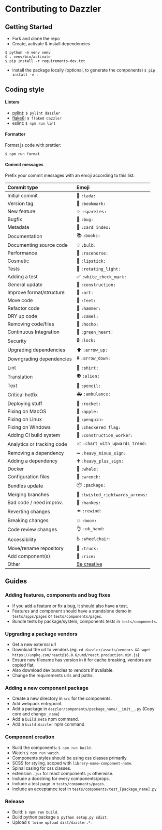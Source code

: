 # Contributing to Dazzler

## Getting Started

- Fork and clone the repo
- Create, activate & install dependencies
```
$ python -m venv venv
$ . venv/bin/activate
$ pip install -r requirements-dev.txt
```
- Install the package locally (optional, to generate the components)
`$ pip install -e .`

## Coding style

#### Linters

- [pylint](https://www.pylint.org/): 
`$ pylint dazzler`
- [flake8](http://flake8.pycqa.org/en/latest/): 
`$ flake8 dazzler`
- eslint: `$ npm run lint`

#### Formatter

Format js code with prettier:

`$ npm run format`

#### Commit messages

Prefix your commit messages with an emoji according to this list:

|   Commit type              | Emoji                                         |
|:---------------------------|:----------------------------------------------|
| Initial commit             | :tada: `:tada:`                               |
| Version tag                | :bookmark: `:bookmark:`                       |
| New feature                | :sparkles: `:sparkles:`                       |
| Bugfix                     | :bug: `:bug:`                                 |
| Metadata                   | :card_index: `:card_index:`                   |
| Documentation              | :books: `:books:`                             |
| Documenting source code    | :bulb: `:bulb:`                               |
| Performance                | :racehorse: `:racehorse:`                     |
| Cosmetic                   | :lipstick: `:lipstick:`                       |
| Tests                      | :rotating_light: `:rotating_light:`           |
| Adding a test              | :white_check_mark: `:white_check_mark:`       |
| General update             | :construction: `:construction:`               |
| Improve format/structure   | :art: `:art:`                                 |
| Move code                  | :feet: `:feet:`                               |
| Refactor code              | :hammer: `:hammer:`                           |
| DRY up code                | :camel: `:camel:`                             |
| Removing code/files        | :hocho: `:hocho:`                             |
| Continuous Integration     | :green_heart: `:green_heart:`                 |
| Security                   | :lock: `:lock:`                               |
| Upgrading dependencies     | :arrow_up: `:arrow_up:`                       |
| Downgrading dependencies   | :arrow_down: `:arrow_down:`                   |
| Lint                       | :shirt: `:shirt:`                             |
| Translation                | :alien: `:alien:`                             |
| Text                       | :pencil: `:pencil:`                           |
| Critical hotfix            | :ambulance: `:ambulance:`                     |
| Deploying stuff            | :rocket: `:rocket:`                           |
| Fixing on MacOS            | :apple: `:apple:`                             |
| Fixing on Linux            | :penguin: `:penguin:`                         |
| Fixing on Windows          | :checkered_flag: `:checkered_flag:`           |
| Adding CI build system     | :construction_worker: `:construction_worker:` |
| Analytics or tracking code | :chart_with_upwards_trend: `:chart_with_upwards_trend:` |
| Removing a dependency      | :heavy_minus_sign: `:heavy_minus_sign:`       |
| Adding a dependency        | :heavy_plus_sign: `:heavy_plus_sign:`         |
| Docker                     | :whale: `:whale:`                             |
| Configuration files        | :wrench: `:wrench:`                           |
| Bundles update             | :package: `:package:`                         |
| Merging branches           | :twisted_rightwards_arrows: `:twisted_rightwards_arrows:` |
| Bad code / need improv.    | :hankey: `:hankey:`                           |
| Reverting changes          | :rewind: `:rewind:`                           |
| Breaking changes           | :boom: `:boom:`                               |
| Code review changes        | :ok_hand: `:ok_hand:`                         |
| Accessibility              | :wheelchair: `:wheelchair:`                   |
| Move/rename repository     | :truck: `:truck:`                             |
| Add component(s)           | :rice: `:rice:`                               |
| Other                      | [Be creative](http://www.emoji-cheat-sheet.com/)  |

## Guides

### Adding features, components and bug fixes

- If you add a feature or fix a bug, it should also have a test.
- Features and component should have a standalone demo in `tests/apps/pages` or `tests/components/pages`.
- Bundle tests by package/system, components tests in `tests/components`.

### Upgrading a package vendors

- Get a new external url
- Download the url to vendors (eg: `cd dazzler/assets/vendors && wget https://unpkg.com/react@16.8.6/umd/react.production.min.js`)
- Ensure new filename has version in it for cache breaking, vendors are copied flat.
- Also download dev bundles to vendors if available.
- Change the requirements urls and paths.

### Adding a new component package

- Create a new directory in `src` for the components.
- Add webpack entrypoint.
- Add a package in `dazzler/components/package_name/__init__.py` (Copy core and change `_name`)
- Add a `build:meta` npm command.
- Add a `build:dazzler` npm command.

### Component creation

- Build the components: `$ npm run build`.
- Watch `$ npm run watch`.
- Components styles should be using css classes primarily.
- SCSS for styling, scoped with `library-name-component-name`.
- Spinal casing for css classes.
- extension `.jsx` for react components `js` otherwise.
- Include a docstring for every components/props.
- Include a test page in `tests/components/pages`.
- Include an acceptance test in `tests/components/test_[package_name].py`

### Release

- Build: `$ npm run build`.
- Build python package `$ python setup.py sdist`.
- Upload `$ twine upload dist/dazzler.*`.
